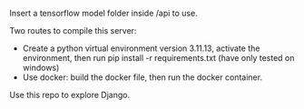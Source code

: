 Insert a tensorflow model folder inside /api to use.

Two routes to compile this server:
 - Create a python virtual environment version 3.11.13, activate the environment, then run pip install -r requirements.txt (have only tested on windows)
 - Use docker: build the docker file, then run the docker container.

Use this repo to explore Django.
